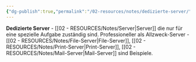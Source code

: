 ```yaml
---
{"dg-publish":true,"permalink":"/02-resources/notes/dedizierte-server/","tags":["informatik/netzwerk/server","computer/spezialisierung","informatik/hardware"],"noteIcon":"","updated":"2025-09-10T17:00:14.000+02:00"}
---
```



**Dedizierte Server** - [[02 - RESOURCES/Notes/Server\|Server]] die nur für eine spezielle Aufgabe zuständig sind.
Professioneller als Allzweck-Server - [[02 - RESOURCES/Notes/File-Server\|File-Server]], [[02 - RESOURCES/Notes/Print-Server\|Print-Server]], [[02 - RESOURCES/Notes/Mail-Server\|Mail-Server]] sind Beispiele.